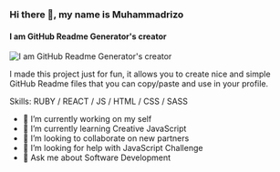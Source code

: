 ### Hi there 👋, my name is Muhammadrizo
#### I am GitHub Readme Generator's creator
![I am GitHub Readme Generator's creator](https://media-exp1.licdn.com/dms/image/C4E16AQGivcALb0GF_A/profile-displaybackgroundimage-shrink_200_800/0/1643145586184?e=1648684800&v=beta&t=g3Sc6gdM8RtExAVog07urPkEMo-EEVnwVmeGw1NOyXI)

I made this project just for fun, it allows you to create nice and simple GitHub Readme files that you can copy/paste and use in your profile.

Skills: RUBY / REACT / JS / HTML / CSS / SASS

- 🔭 I’m currently working on my self 
- 🌱 I’m currently learning Creative JavaScript 
- 👯 I’m looking to collaborate on new partners 
- 🤔 I’m looking for help with JavaScript Challenge 
- 💬 Ask me about Software Development 

<!--
[<img src='https://cdn.jsdelivr.net/npm/simple-icons@3.0.1/icons/github.svg' alt='github' height='40'>](https://github.com/mukhammadrizooff)  [<img src='https://cdn.jsdelivr.net/npm/simple-icons@3.0.1/icons/linkedin.svg' alt='linkedin' height='40'>](https://www.linkedin.com/in/mukhammadrizooff/)  [<img src='https://cdn.jsdelivr.net/npm/simple-icons@3.0.1/icons/facebook.svg' alt='facebook' height='40'>](https://www.facebook.com/mukhammadrizo.abdunazarov)  [<img src='https://cdn.jsdelivr.net/npm/simple-icons@3.0.1/icons/instagram.svg' alt='instagram' height='40'>](https://www.instagram.com/mukhammadrizooff/)  [<img src='https://cdn.jsdelivr.net/npm/simple-icons@3.0.1/icons/twitter.svg' alt='twitter' height='40'>](https://twitter.com/mukhammadrizooff)  [<img src='https://cdn.jsdelivr.net/npm/simple-icons@3.0.1/icons/codepen.svg' alt='codepen' height='40'>](https://codepen.io/mukhammadrizooff)  [<img src='https://cdn.jsdelivr.net/npm/simple-icons@3.0.1/icons/telegram.svg' alt='telegram' height='40'>](https://t.me/mukhammadrizooff)  

<a href='https://archiveprogram.github.com/'><img src='https://raw.githubusercontent.com/acervenky/animated-github-badges/master/assets/acbadge.gif' width='40' height='40'></a> <a href='https://docs.github.com/en/developers'><img src='https://raw.githubusercontent.com/acervenky/animated-github-badges/master/assets/devbadge.gif' width='40' height='40'></a> <a href='https://github.com/pricing'><img src='https://raw.githubusercontent.com/acervenky/animated-github-badges/master/assets/pro.gif' width='40' height='40'></a> <a href='https://stars.github.com/'><img src='https://raw.githubusercontent.com/acervenky/animated-github-badges/master/assets/starbadge.gif' width='35' height='35'></a> <a href='https://docs.github.com/en/github/supporting-the-open-source-community-with-github-sponsors'><img src='https://raw.githubusercontent.com/acervenky/animated-github-badges/master/assets/sponsorbadge.gif' width='35' height='35'></a> 

[![trophy](https://github-profile-trophy.vercel.app/?username=mukhammadrizooff)](https://github.com/ryo-ma/github-profile-trophy)

[![Top Langs](https://github-readme-stats.vercel.app/api/top-langs/?username=mukhammadrizooff)](https://github.com/anuraghazra/github-readme-stats)

![GitHub stats](https://github-readme-stats.vercel.app/api?username=mukhammadrizooff&show_icons=true)  

![GitHub Activity Graph](https://activity-graph.herokuapp.com/graph?username=mukhammadrizooff)  

![GitHub metrics](https://metrics.lecoq.io/mukhammadrizooff)  

![GitHub streak stats](https://github-readme-streak-stats.herokuapp.com/?user=mukhammadrizooff)  

![Profile views](https://gpvc.arturio.dev/mukhammadrizooff)  
![Mukhammadrizo's github stats](https://github-readme-stats.vercel.app/api?username=mukhammadrizooff) -->

<!-- 
**mukhammadrizooff/mukhammadrizooff** is a ✨ _special_ ✨ repository because its `README.md` (this file) appears on your GitHub profile.

Here are some ideas to get you started:

- 🔭 I’m currently working on ...
- 🌱 I’m currently learning ...
- 👯 I’m looking to collaborate on ...
- 🤔 I’m looking for help with ...
- 💬 Ask me about ...
- 📫 How to reach me: ...
- 😄 Pronouns: ...
- ⚡ Fun fact: ...
-->
